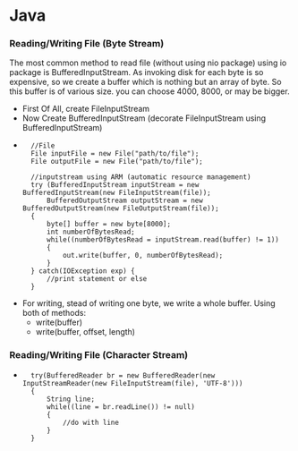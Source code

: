 # Java 

### Reading/Writing File (Byte Stream)
The most common method to read file (without using nio package) using io package is BufferedInputStream.
As invoking disk for each byte is so expensive, so we create a buffer which is nothing but an array of byte. 
So this buffer is of various size. you can choose 4000, 8000, or may be bigger.
- First Of All, create FileInputStream
- Now Create BufferedInputStream (decorate FileInputStream using BufferedInputStream)
- ```
    //File
    File inputFile = new File("path/to/file");
    File outputFile = new File("path/to/file");  
  
    //inputstream using ARM (automatic resource management)
    try (BufferedInputStream inputStream = new BufferedInputStream(new FileInputStream(file));
        BufferedOutputStream outputStream = new BufferedOutputStream(new FileOutputStream(file));
    {
        byte[] buffer = new byte[8000];
        int numberOfBytesRead;
        while((numberOfBytesRead = inputStream.read(buffer) != 1))
        {
            out.write(buffer, 0, numberOfBytesRead);
        }
    } catch(IOException exp) {
        //print statement or else
    }
  ```  
- For writing, stead of writing one byte, we write a whole buffer. Using both of methods:
    - write(buffer)
    - write(buffer, offset, length)
    
### Reading/Writing File (Character Stream)
- ```
    try(BufferedReader br = new BufferedReader(new InputStreamReader(new FileInputStream(file), 'UTF-8')))
    {
        String line;
        while((line = br.readLine()) != null)
        {
            //do with line
        }
    }
  ```
